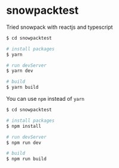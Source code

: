 # snowpacktest
Tried snowpack with reactjs and typescript

```zsh
$ cd snowpacktest

# install packages
$ yarn

# run devServer
$ yarn dev

# build
$ yarn build
```

You can use `npm` instead of `yarn`

```zsh
$ cd snowpacktest

# install packages
$ npm install

# run devServer
$ npm run dev

# build
$ npm run build
```
